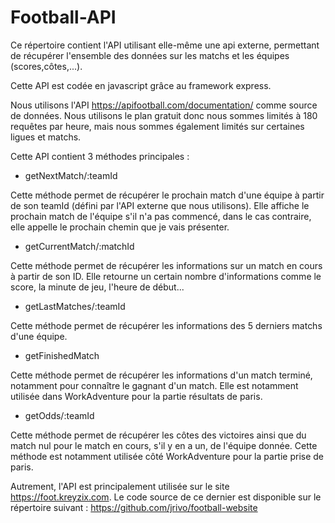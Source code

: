 # Football-API

Ce répertoire contient l'API utilisant elle-même une api externe, permettant de récupérer l'ensemble des données sur les matchs et les équipes (scores,côtes,...).

Cette API est codée en javascript grâce au framework express.

Nous utilisons l'API https://apifootball.com/documentation/ comme source de données. Nous utilisons le plan gratuit donc nous sommes limités à 180 requêtes par heure, mais nous sommes également limités sur certaines ligues et matchs.

Cette API contient 3 méthodes principales :

- getNextMatch/:teamId

Cette méthode permet de récupérer le prochain match d'une équipe à partir de son teamId (défini par l'API externe que nous utilisons). Elle affiche le prochain match de l'équipe s'il n'a pas commencé, dans le cas contraire, elle appelle le prochain chemin que je vais présenter.

- getCurrentMatch/:matchId

Cette méthode permet de récupérer les informations sur un match en cours à partir de son ID. Elle retourne un certain nombre d'informations comme le score, la minute de jeu, l'heure de début...

- getLastMatches/:teamId

Cette méthode permet de récupérer les informations des 5 derniers matchs d'une équipe.

- getFinishedMatch

Cette méthode permet de récupérer les informations d'un match terminé, notamment pour connaître le gagnant d'un match. Elle est notamment utilisée dans WorkAdventure pour la partie résultats de paris.

- getOdds/:teamId

Cette méthode permet de récupérer les côtes des victoires ainsi que du match nul pour le match en cours, s'il y en a un, de l'équipe donnée. Cette méthode est notamment utilisée côté WorkAdventure pour la partie prise de paris.

Autrement, l'API est principalement utilisée sur le site https://foot.kreyzix.com. Le code source de ce dernier est disponible sur le répertoire suivant : https://github.com/jrivo/football-website


